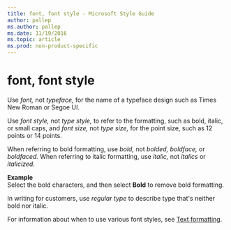 ```yaml
---
title: font, font style - Microsoft Style Guide
author: pallep
ms.author: pallep
ms.date: 11/19/2016
ms.topic: article
ms.prod: non-product-specific
---
```


# font, font style

Use *font,* not *typeface,* for the name of a typeface design such as Times New Roman or Segoe UI. 

Use *font style,* not *type style,* to refer to the formatting, such as bold, italic, or small caps, and *font size,* not *type size,* for the point size, such as 12 points or 14 points.

When referring to bold formatting, use *bold,* not *bolded, boldface,* or *boldfaced.* When referring to italic formatting, use *italic,* not *italics* or *italicized*.

**Example**  
Select the bold characters, and then select **Bold** to remove bold formatting.

In writing for customers, use *regular type* to describe type that's neither bold nor italic.

For information about when to use various font styles, see [Text formatting](/style-guide/text-formatting/).

